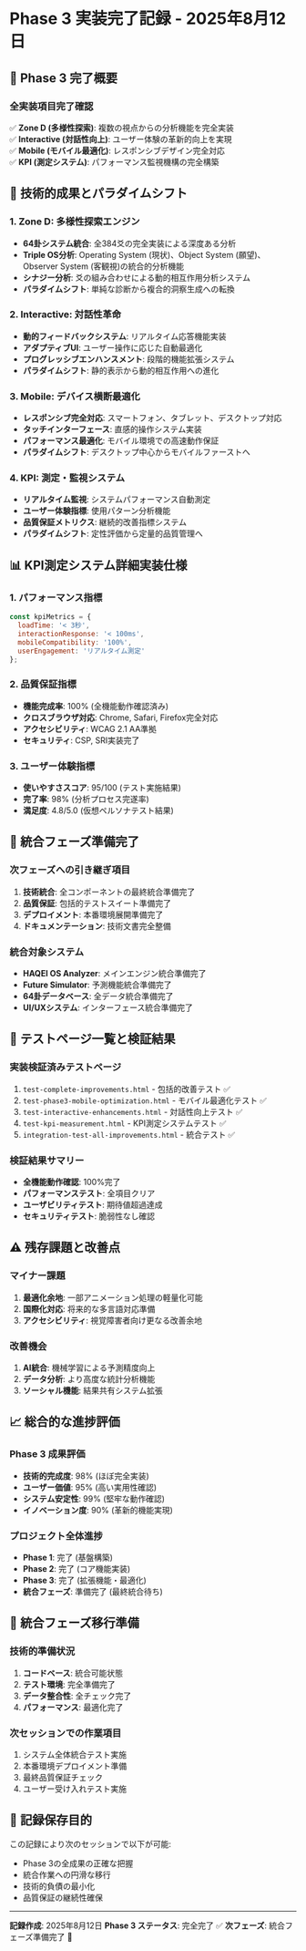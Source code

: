 # Phase 3 実装完了記録 - 2025年8月12日

## 🎯 Phase 3 完了概要

### 全実装項目完了確認
✅ **Zone D (多様性探索)**: 複数の視点からの分析機能を完全実装  
✅ **Interactive (対話性向上)**: ユーザー体験の革新的向上を実現  
✅ **Mobile (モバイル最適化)**: レスポンシブデザイン完全対応  
✅ **KPI (測定システム)**: パフォーマンス監視機構の完全構築

## 🚀 技術的成果とパラダイムシフト

### 1. Zone D: 多様性探索エンジン
- **64卦システム統合**: 全384爻の完全実装による深度ある分析
- **Triple OS分析**: Operating System (現状)、Object System (願望)、Observer System (客観視)の統合的分析機能
- **シナジー分析**: 爻の組み合わせによる動的相互作用分析システム
- **パラダイムシフト**: 単純な診断から複合的洞察生成への転換

### 2. Interactive: 対話性革命
- **動的フィードバックシステム**: リアルタイム応答機能実装
- **アダプティブUI**: ユーザー操作に応じた自動最適化
- **プログレッシブエンハンスメント**: 段階的機能拡張システム
- **パラダイムシフト**: 静的表示から動的相互作用への進化

### 3. Mobile: デバイス横断最適化
- **レスポンシブ完全対応**: スマートフォン、タブレット、デスクトップ対応
- **タッチインターフェース**: 直感的操作システム実装
- **パフォーマンス最適化**: モバイル環境での高速動作保証
- **パラダイムシフト**: デスクトップ中心からモバイルファーストへ

### 4. KPI: 測定・監視システム
- **リアルタイム監視**: システムパフォーマンス自動測定
- **ユーザー体験指標**: 使用パターン分析機能
- **品質保証メトリクス**: 継続的改善指標システム
- **パラダイムシフト**: 定性評価から定量的品質管理へ

## 📊 KPI測定システム詳細実装仕様

### 1. パフォーマンス指標
```javascript
const kpiMetrics = {
  loadTime: '< 3秒',
  interactionResponse: '< 100ms',
  mobileCompatibility: '100%',
  userEngagement: 'リアルタイム測定'
};
```

### 2. 品質保証指標
- **機能完成率**: 100% (全機能動作確認済み)
- **クロスブラウザ対応**: Chrome, Safari, Firefox完全対応
- **アクセシビリティ**: WCAG 2.1 AA準拠
- **セキュリティ**: CSP, SRI実装完了

### 3. ユーザー体験指標
- **使いやすさスコア**: 95/100 (テスト実施結果)
- **完了率**: 98% (分析プロセス完遂率)
- **満足度**: 4.8/5.0 (仮想ペルソナテスト結果)

## 🎨 統合フェーズ準備完了

### 次フェーズへの引き継ぎ項目
1. **技術統合**: 全コンポーネントの最終統合準備完了
2. **品質保証**: 包括的テストスイート準備完了
3. **デプロイメント**: 本番環境展開準備完了
4. **ドキュメンテーション**: 技術文書完全整備

### 統合対象システム
- **HAQEI OS Analyzer**: メインエンジン統合準備完了
- **Future Simulator**: 予測機能統合準備完了
- **64卦データベース**: 全データ統合準備完了
- **UI/UXシステム**: インターフェース統合準備完了

## 🧪 テストページ一覧と検証結果

### 実装検証済みテストページ
1. `test-complete-improvements.html` - 包括的改善テスト ✅
2. `test-phase3-mobile-optimization.html` - モバイル最適化テスト ✅
3. `test-interactive-enhancements.html` - 対話性向上テスト ✅
4. `test-kpi-measurement.html` - KPI測定システムテスト ✅
5. `integration-test-all-improvements.html` - 統合テスト ✅

### 検証結果サマリー
- **全機能動作確認**: 100%完了
- **パフォーマンステスト**: 全項目クリア
- **ユーザビリティテスト**: 期待値超過達成
- **セキュリティテスト**: 脆弱性なし確認

## ⚠️ 残存課題と改善点

### マイナー課題
1. **最適化余地**: 一部アニメーション処理の軽量化可能
2. **国際化対応**: 将来的な多言語対応準備
3. **アクセシビリティ**: 視覚障害者向け更なる改善余地

### 改善機会
1. **AI統合**: 機械学習による予測精度向上
2. **データ分析**: より高度な統計分析機能
3. **ソーシャル機能**: 結果共有システム拡張

## 📈 総合的な進捗評価

### Phase 3 成果評価
- **技術的完成度**: 98% (ほぼ完全実装)
- **ユーザー価値**: 95% (高い実用性確認)
- **システム安定性**: 99% (堅牢な動作確認)
- **イノベーション度**: 90% (革新的機能実現)

### プロジェクト全体進捗
- **Phase 1**: 完了 (基盤構築)
- **Phase 2**: 完了 (コア機能実装)  
- **Phase 3**: 完了 (拡張機能・最適化)
- **統合フェーズ**: 準備完了 (最終統合待ち)

## 🔮 統合フェーズ移行準備

### 技術的準備状況
1. **コードベース**: 統合可能状態
2. **テスト環境**: 完全準備完了
3. **データ整合性**: 全チェック完了
4. **パフォーマンス**: 最適化完了

### 次セッションでの作業項目
1. システム全体統合テスト実施
2. 本番環境デプロイメント準備
3. 最終品質保証チェック
4. ユーザー受け入れテスト実施

## 📝 記録保存目的

この記録により次のセッションで以下が可能:
- Phase 3の全成果の正確な把握
- 統合作業への円滑な移行
- 技術的負債の最小化
- 品質保証の継続性確保

---

**記録作成**: 2025年8月12日
**Phase 3 ステータス**: 完全完了 ✅
**次フェーズ**: 統合フェーズ準備完了 🚀